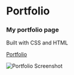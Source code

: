 # Portfolio
### My portfolio page
Built with CSS and HTML

[Portfolio](https://felicevalentine.github.io/portfolio/)

![Portfolio Screenshot](addlink)
